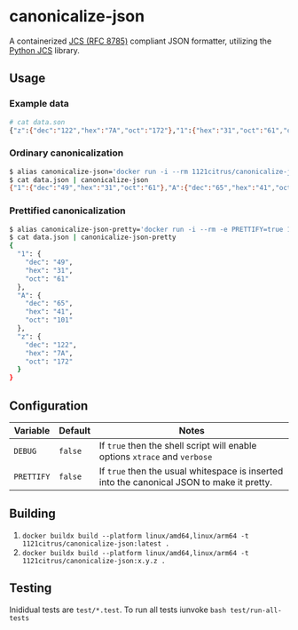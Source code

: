 # canonicalize-json
A containerized [JCS (RFC 8785)](https://datatracker.ietf.org/doc/html/rfc8785) compliant JSON formatter, utilizing the [Python JCS](https://pypi.org/project/jcs) library.

## Usage

### Example data
```sh
# cat data.son
{"z":{"dec":"122","hex":"7A","oct":"172"},"1":{"hex":"31","oct":"61","dec":"49"},"A":{"hex":"41", "dec":"65","oct":"101"}}
```

### Ordinary canonicalization
```sh
$ alias canonicalize-json='docker run -i --rm 1121citrus/canonicalize-json:latest'
$ cat data.json | canonicalize-json
{"1":{"dec":"49","hex":"31","oct":"61"},"A":{"dec":"65","hex":"41","oct":"101"},"z":{"dec":"122","hex":"7A","oct":"172"}}
```

### Prettified canonicalization
```sh
$ alias canonicalize-json-pretty='docker run -i --rm -e PRETTIFY=true 1121citrus/canonicalize-json:latest'
$ cat data.json | canonicalize-json-pretty
{
  "1": {
    "dec": "49",
    "hex": "31",
    "oct": "61"
  },
  "A": {
    "dec": "65",
    "hex": "41",
    "oct": "101"
  },
  "z": {
    "dec": "122",
    "hex": "7A",
    "oct": "172"
  }
}
```

## Configuration

Variable | Default | Notes
--- | --- | ---
`DEBUG` | `false` | If `true` then the shell script will enable options `xtrace` and `verbose`
`PRETTIFY` | `false` | If `true` then the usual whitespace is inserted into the canonical JSON to make it pretty.

## Building

1. `docker buildx build --platform linux/amd64,linux/arm64 -t 1121citrus/canonicalize-json:latest .`
1. `docker buildx build --platform linux/amd64,linux/arm64 -t 1121citrus/canonicalize-json:x.y.z .`

## Testing

Inididual tests are `test/*.test`. To run all tests iunvoke `bash test/run-all-tests`

<!--
## Releasing

1. [Draft a new release on GitHub](https://github.com/1121citrus/canonicalize-json/releases/new)
-->
